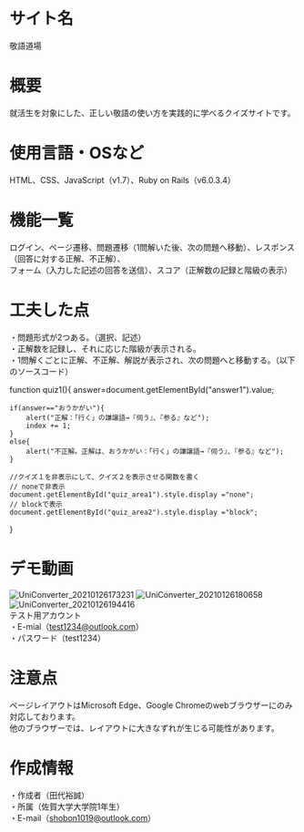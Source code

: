 # サイト名

敬語道場

# 概要

就活生を対象にした、正しい敬語の使い方を実践的に学べるクイズサイトです。

# 使用言語・OSなど

HTML、CSS、JavaScript（v1.7）、Ruby on Rails（v6.0.3.4）

# 機能一覧

ログイン、ページ遷移、問題遷移（1問解いた後、次の問題へ移動）、レスポンス（回答に対する正解、不正解）、  
フォーム（入力した記述の回答を送信）、スコア（正解数の記録と階級の表示）

# 工夫した点

・問題形式が2つある。（選択、記述）  
・正解数を記録し、それに応じた階級が表示される。  
・1問解くごとに正解、不正解、解説が表示され、次の問題へと移動する。（以下のソースコード）

  function quiz1(){
    answer=document.getElementById("answer1").value;

    if(answer=="おうかがい"){
        alert("正解：「行く」の謙譲語→『伺う』、『参る』など");
        index += 1;
    }
    else{
        alert("不正解。正解は、おうかがい：「行く」の謙譲語→『伺う』、『参る』など");
    }   

    //クイズ１を非表示にして、クイズ２を表示させる関数を書く
    // noneで非表示
    document.getElementById("quiz_area1").style.display ="none";
    // blockで表示
    document.getElementById("quiz_area2").style.display ="block";
  }

# デモ動画
![UniConverter_20210126173231](https://user-images.githubusercontent.com/77783073/105836442-84483500-6010-11eb-87e1-f95eaa7361fb.gif)
![UniConverter_20210126180658](https://user-images.githubusercontent.com/77783073/105837167-a2626500-6011-11eb-8a28-abb7c8c2aaab.gif)
![UniConverter_20210126194416](https://user-images.githubusercontent.com/77783073/105837060-78a93e00-6011-11eb-83f7-b0c311c4ea8f.gif)  
テスト用アカウント  
・E-mial（test1234@outlook.com）  
・パスワード（test1234）

# 注意点

ページレイアウトはMicrosoft Edge、Google Chromeのwebブラウザーにのみ対応しております。  
他のブラウザーでは、レイアウトに大きなずれが生じる可能性があります。

# 作成情報

・作成者（田代裕誠）  
・所属（佐賀大学大学院1年生）  
・E-mail（shobon1019@outlook.com）

